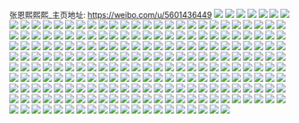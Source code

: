 张恩熙熙熙_主页地址: https://weibo.com/u/5601436449 
![](https://wx4.sinaimg.cn/mw2000/006753vbly1h922avi75bj30n00ltac5.jpg) 
![](https://wx4.sinaimg.cn/mw2000/006753vbly1h89qcyu04rj32c0340b2b.jpg) 
![](https://wx4.sinaimg.cn/mw2000/006753vbly1h89qdjqyxxj32c0340npe.jpg) 
![](https://wx4.sinaimg.cn/mw2000/006753vbly1h89qcmt9tfj32c03401kz.jpg) 
![](https://wx4.sinaimg.cn/mw2000/006753vbly1h89qe9sxg7j32c03401l0.jpg) 
![](https://wx4.sinaimg.cn/mw2000/006753vbly1h89qex9acgj32c0340u0z.jpg) 
![](https://wx4.sinaimg.cn/mw2000/006753vbly1h89qfgig7oj32c0340x6r.jpg) 
![](https://wx4.sinaimg.cn/mw2000/006753vbly1h89qfhqjkzj31sg1cc4qp.jpg) 
![](https://wx4.sinaimg.cn/mw2000/006753vbly1h89qficvjbj31sg1cc1kx.jpg) 
![](https://wx4.sinaimg.cn/mw2000/006753vbly1h89qfj2sbkj31sg1cchdt.jpg) 
![](https://wx4.sinaimg.cn/mw2000/006753vbly1h89qcfaiskj31sg1cce81.jpg) 
![](https://wx4.sinaimg.cn/mw2000/006753vbly1h89qfk8hl2j31sg1cc4qp.jpg) 
![](https://wx4.sinaimg.cn/mw2000/006753vbly1h89qfwi4imj32c0340e82.jpg) 
![](https://wx4.sinaimg.cn/mw2000/006753vbly1h7wwcutqwxj32c0340qva.jpg) 
![](https://wx4.sinaimg.cn/mw2000/006753vbly1h7wwd16n73j31o0280u0z.jpg) 
![](https://wx4.sinaimg.cn/mw2000/006753vbly1h7wwch7js8j32c0340qv8.jpg) 
![](https://wx4.sinaimg.cn/mw2000/006753vbly1h7wwdcpl91j32c02c0qv6.jpg) 
![](https://wx4.sinaimg.cn/mw2000/006753vbly1h7wwd9hrshj32c0340kjn.jpg) 
![](https://wx4.sinaimg.cn/mw2000/006753vbly1h7q1rz1x8zj32c0341npg.jpg) 
![](https://wx4.sinaimg.cn/mw2000/006753vbly1h7q1s5dz9yj32c0341b2c.jpg) 
![](https://wx4.sinaimg.cn/mw2000/006753vbly1h7q1tf1920j32c0345npg.jpg) 
![](https://wx4.sinaimg.cn/mw2000/006753vbly1h7q1t3c7ugj32c0341e85.jpg) 
![](https://wx4.sinaimg.cn/mw2000/006753vbly1h7q1uqed6zj33402c0qv6.jpg) 
![](https://wx4.sinaimg.cn/mw2000/006753vbly1h7q1tx7s5mj32322s31kz.jpg) 
![](https://wx4.sinaimg.cn/mw2000/006753vbly1h7q1u7rgx0j32c0341qv7.jpg) 
![](https://wx4.sinaimg.cn/mw2000/006753vbly1h7q1uj8ecvj33402c1kjn.jpg) 
![](https://wx4.sinaimg.cn/mw2000/006753vbly1h7fblaxyq7j32c02c0qv6.jpg) 
![](https://wx4.sinaimg.cn/mw2000/006753vbly1h6u5jxntgyj324836c4cc.jpg) 
![](https://wx4.sinaimg.cn/mw2000/006753vbly1h6u5k4pay9j324836cqv8.jpg) 
![](https://wx4.sinaimg.cn/mw2000/006753vbly1h6u5k8p3hfj3248248qgc.jpg) 
![](https://wx4.sinaimg.cn/mw2000/006753vbly1h6u5kcd5iyj31l62487eq.jpg) 
![](https://wx4.sinaimg.cn/mw2000/006753vbly1h6u5ketzpej3160248grq.jpg) 
![](https://wx4.sinaimg.cn/mw2000/006753vbly1h6u5kkthwfj31mg36ce83.jpg) 
![](https://wx4.sinaimg.cn/mw2000/006753vbly1h6u5ko4pn3j34g02yo7gl.jpg) 
![](https://wx4.sinaimg.cn/mw2000/006753vbly1h6jcju2npjj30sg173gqx.jpg) 
![](https://wx4.sinaimg.cn/mw2000/006753vbly1h6jcjuhxkhj30sg14nwl7.jpg) 
![](https://wx4.sinaimg.cn/mw2000/006753vbly1h6jcjvk7ncj30u02qoahr.jpg) 
![](https://wx4.sinaimg.cn/mw2000/006753vbly1h6jcjvxx2uj31jk2l84qp.jpg) 
![](https://wx4.sinaimg.cn/mw2000/006753vbly1h61scri8r1j322v22vdnf.jpg) 
![](https://wx4.sinaimg.cn/mw2000/006753vbly1h61scsyv5xj32c02c0e82.jpg) 
![](https://wx4.sinaimg.cn/mw2000/006753vbly1h61sc5nzfej32c02c01fz.jpg) 
![](https://wx4.sinaimg.cn/mw2000/006753vbly1h61scu23j2j314s1bz4bj.jpg) 
![](https://wx4.sinaimg.cn/mw2000/006753vbly1h5srlm6jbwj31wl2jg4qq.jpg) 
![](https://wx4.sinaimg.cn/mw2000/006753vbly1h5srlnck1nj31yu2mgnpe.jpg) 
![](https://wx4.sinaimg.cn/mw2000/006753vbly1h57thexzq8j30xc2s0u0x.jpg) 
![](https://wx4.sinaimg.cn/mw2000/006753vbly1h57thfzw2ij31r03401ky.jpg) 
![](https://wx4.sinaimg.cn/mw2000/006753vbly1h57thh1ux3j32bz340e82.jpg) 
![](https://wx4.sinaimg.cn/mw2000/006753vbly1h4qn6pnuokj32bz3404qr.jpg) 
![](https://wx4.sinaimg.cn/mw2000/006753vbly1h4qn6l32ksj32bq3401kz.jpg) 
![](https://wx4.sinaimg.cn/mw2000/006753vbly1h4qn6rsgi8j31k02c07wi.jpg) 
![](https://wx4.sinaimg.cn/mw2000/006753vbly1h4qn6tlc5ij328s3404qr.jpg) 
![](https://wx4.sinaimg.cn/mw2000/006753vbly1h4a4kf47b1j327j27jqv5.jpg) 
![](https://wx4.sinaimg.cn/mw2000/006753vbly1h4a4k9qvfuj31sg1cbb29.jpg) 
![](https://wx4.sinaimg.cn/mw2000/006753vbly1h4a4ka31fij31cv0unk4f.jpg) 
![](https://wx4.sinaimg.cn/mw2000/006753vbly1h4a4kb8ig4j31qn3401ky.jpg) 
![](https://wx4.sinaimg.cn/mw2000/006753vbly1h4a4kd9kpwj31qr3401l0.jpg) 
![](https://wx4.sinaimg.cn/mw2000/006753vbly1h4a4kaboifj30zk0wzgn6.jpg) 
![](https://wx4.sinaimg.cn/mw2000/006753vbly1h1byacpu5cj32bq340npf.jpg) 
![](https://wx4.sinaimg.cn/mw2000/006753vbly1h1byador6sj32c034hnpe.jpg) 
![](https://wx4.sinaimg.cn/mw2000/006753vbly1h1byaf5o4kj32c034h7wj.jpg) 
![](https://wx4.sinaimg.cn/mw2000/006753vbly1h1byakjxw9j33402c07wi.jpg) 
![](https://wx4.sinaimg.cn/mw2000/006753vbly1h1byai3i5oj32c0340b2b.jpg) 
![](https://wx4.sinaimg.cn/mw2000/006753vbly1h1byaj3htmj32by33zb2a.jpg) 
![](https://wx4.sinaimg.cn/mw2000/006753vbly1h1byag7vngj32c034l1kz.jpg) 
![](https://wx4.sinaimg.cn/mw2000/006753vbly1h1byal6eb4j31sg1cchdt.jpg) 
![](https://wx4.sinaimg.cn/mw2000/006753vbly1gyb39djptjj328w28w4qq.jpg) 
![](https://wx4.sinaimg.cn/mw2000/006753vbly1gyb38ydhm1j32c03401kz.jpg) 
![](https://wx4.sinaimg.cn/mw2000/006753vbly1gyb38x8ta1j32c03401l0.jpg) 
![](https://wx4.sinaimg.cn/mw2000/006753vbly1gyb38vxa06j32c03401l0.jpg) 
![](https://wx4.sinaimg.cn/mw2000/006753vbly1gyb3923sp0j32c03404qt.jpg) 
![](https://wx4.sinaimg.cn/mw2000/006753vbly1gyb394pb6oj32c03404qt.jpg) 
![](https://wx4.sinaimg.cn/mw2000/006753vbly1gyb396wj3qj32c03407wj.jpg) 
![](https://wx4.sinaimg.cn/mw2000/006753vbly1gyb39alvcgj322f33zkjm.jpg) 
![](https://wx4.sinaimg.cn/mw2000/006753vbly1gyb38zfchyj315o1awkeo.jpg) 
![](https://wx4.sinaimg.cn/mw2000/006753vbly1gtxhbbhb9cj60u00x4jxs02.jpg) 
![](https://wx4.sinaimg.cn/mw2000/006753vbly1gtxhbbvwiyj60u00xrtfd02.jpg) 
![](https://wx4.sinaimg.cn/mw2000/006753vbly1gthbyfx1nyj30u00u0qaj.jpg) 
![](https://wx4.sinaimg.cn/mw2000/006753vbly1gthbygfuipj31910u0k0c.jpg) 
![](https://wx4.sinaimg.cn/mw2000/006753vbly1gs3sxrurrnj31sg1ccqv5.jpg) 
![](https://wx4.sinaimg.cn/mw2000/006753vbly1gs3sxq1imej31sg1ccu0x.jpg) 
![](https://wx4.sinaimg.cn/mw2000/006753vbly1gs3sxt69rfj61sg1ccu0x02.jpg) 
![](https://wx4.sinaimg.cn/mw2000/006753vbly1gs3sxtro5sj31sg1bkqv5.jpg) 
![](https://wx4.sinaimg.cn/mw2000/006753vbly1gp72s5k2dej30sg1j7wn4.jpg) 
![](https://wx4.sinaimg.cn/mw2000/006753vbly1gp72s5tgvmj30sg1bzgwd.jpg) 
![](https://wx4.sinaimg.cn/mw2000/006753vbly1gp72s563q7j30sg1jbwky.jpg) 
![](https://wx4.sinaimg.cn/mw2000/006753vbly1gp72s650nnj30sg1jqap1.jpg) 
![](https://wx4.sinaimg.cn/mw2000/006753vbly1gnptswlj1vj32c0340kjo.jpg) 
![](https://wx4.sinaimg.cn/mw2000/006753vbly1gnptsybexkj32c02c0b2a.jpg) 
![](https://wx4.sinaimg.cn/mw2000/006753vbly1gnptt045n9j32c03404qs.jpg) 
![](https://wx4.sinaimg.cn/mw2000/006753vbly1gnptt1p9ntj32c0340x6r.jpg) 
![](https://wx4.sinaimg.cn/mw2000/006753vbly1gnptt35dw5j33402c0x6r.jpg) 
![](https://wx4.sinaimg.cn/mw2000/006753vbly1gnptt4om65j32c0340qv7.jpg) 
![](https://wx4.sinaimg.cn/mw2000/006753vbly1gncqi7ndcdj32c02c04qp.jpg) 
![](https://wx4.sinaimg.cn/mw2000/006753vbly1gkqrxsck01j32c0340x6r.jpg) 
![](https://wx4.sinaimg.cn/mw2000/006753vbly1gkqrxtqv5aj32c03401kz.jpg) 
![](https://wx4.sinaimg.cn/mw2000/006753vbly1gkqrxqtmbuj32c0340hdv.jpg) 
![](https://wx4.sinaimg.cn/mw2000/006753vbly1gkqrxv945wj32c0340hdv.jpg) 
![](https://wx4.sinaimg.cn/mw2000/006753vbly1gkqrxws6s9j32c03401l0.jpg) 
![](https://wx4.sinaimg.cn/mw2000/006753vbly1gkqrxy0ritj32c0340e83.jpg) 
![](https://wx4.sinaimg.cn/mw2000/006753vbly1gga0jvlnkqj31o01oehdt.jpg) 
![](https://wx4.sinaimg.cn/mw2000/006753vbly1gg3p5pfgi6j33402c0x6t.jpg) 
![](https://wx4.sinaimg.cn/mw2000/006753vbly1gg3p5rt6wqj33402c04qu.jpg) 
![](https://wx4.sinaimg.cn/mw2000/006753vbly1gg3p5uacwoj33402c0x6t.jpg) 
![](https://wx4.sinaimg.cn/mw2000/006753vbly1gg3p5mol1bj33402c0b2d.jpg) 
![](https://wx4.sinaimg.cn/mw2000/006753vbly1gg3p5wmxccj33402ccnpi.jpg) 
![](https://wx4.sinaimg.cn/mw2000/006753vbly1gg3p5ztjl8j33402c0u12.jpg) 
![](https://wx4.sinaimg.cn/mw2000/006753vbly1gg3p63c7m6j33402c0u12.jpg) 
![](https://wx4.sinaimg.cn/mw2000/006753vbly1gg3p67xousj33402c0npi.jpg) 
![](https://wx4.sinaimg.cn/mw2000/006753vbly1gg3p6aaxxbj32c0340x6t.jpg) 
![](https://wx4.sinaimg.cn/mw2000/006753vbly1gg3p6cn0d3j33402c07wm.jpg) 
![](https://wx4.sinaimg.cn/mw2000/006753vbly1gg3p6f6u86j33402c04qu.jpg) 
![](https://wx4.sinaimg.cn/mw2000/006753vbly1gg3p6gupmsj32td23zqv7.jpg) 
![](https://wx4.sinaimg.cn/mw2000/006753vbly1gg3p6ic6qoj32oa208e83.jpg) 
![](https://wx4.sinaimg.cn/mw2000/006753vbly1gg3p65narmj32xk2761l0.jpg) 
![](https://wx4.sinaimg.cn/mw2000/006753vbly1gg3p6k3cnqj32v325bu10.jpg) 
![](https://wx4.sinaimg.cn/mw2000/006753vbly1gg3p6lual6j32lm1y8e83.jpg) 
![](https://wx4.sinaimg.cn/mw2000/006753vbly1gg3p6nbxzpj32u824ox6r.jpg) 
![](https://wx4.sinaimg.cn/mw2000/006753vbly1ge7lqgb674j30n01367fj.jpg) 
![](https://wx4.sinaimg.cn/mw2000/006753vbly1ge0b3hwab3j32c02c07wj.jpg) 
![](https://wx4.sinaimg.cn/mw2000/006753vbly1ge0b3jj2iwj32352s6hdu.jpg) 
![](https://wx4.sinaimg.cn/mw2000/006753vbly1gcw27ohppsj32c02c0b2b.jpg) 
![](https://wx4.sinaimg.cn/mw2000/006753vbly1gcjcd2u3lpj31o0280hdu.jpg) 
![](https://wx4.sinaimg.cn/mw2000/006753vbly1gc2qn9uufxj32yo1o04qr.jpg) 
![](https://wx4.sinaimg.cn/mw2000/006753vbly1gc2qnc7wc5j32yo1o07wj.jpg) 
![](https://wx4.sinaimg.cn/mw2000/006753vbly1gc2qnelma3j32yo1o04qr.jpg) 
![](https://wx4.sinaimg.cn/mw2000/006753vbly1gc2qni83saj32yo1o0b2b.jpg) 
![](https://wx4.sinaimg.cn/mw2000/006753vbly1gc2qnlg9g7j32yo1o0b2b.jpg) 
![](https://wx4.sinaimg.cn/mw2000/006753vbly1gc2qnosd03j32yo1o0b2b.jpg) 
![](https://wx4.sinaimg.cn/mw2000/006753vbly1gblpbqrx71j32yo1o04qr.jpg) 
![](https://wx4.sinaimg.cn/mw2000/006753vbly1gblpbt8t1bj32yo1o04qr.jpg) 
![](https://wx4.sinaimg.cn/mw2000/006753vbly1gblpbnrxq0j32yo1o04qr.jpg) 
![](https://wx4.sinaimg.cn/mw2000/006753vbly1gblpbvroutj32yo1o04qr.jpg) 
![](https://wx4.sinaimg.cn/mw2000/006753vbly1gblpbyv3wmj32yo1o04qr.jpg) 
![](https://wx4.sinaimg.cn/mw2000/006753vbly1gblpc1bfvej32yo1o01kz.jpg) 
![](https://wx4.sinaimg.cn/mw2000/006753vbly1gb6vyd805gj33402c0b29.jpg) 
![](https://wx4.sinaimg.cn/mw2000/006753vbly1gb6vybgotfj32yo1o0e83.jpg) 
![](https://wx4.sinaimg.cn/mw2000/006753vbly1gb6vyglm52j33402c04qs.jpg) 
![](https://wx4.sinaimg.cn/mw2000/006753vbly1gb6vyjp21qj33402c04qs.jpg) 
![](https://wx4.sinaimg.cn/mw2000/006753vbly1garszk8isij32c02c0x6p.jpg) 
![](https://wx4.sinaimg.cn/mw2000/006753vbly1garszm3ik0j32c02c0b2a.jpg) 
![](https://wx4.sinaimg.cn/mw2000/006753vbly1garsznunvwj31o01o0x6p.jpg) 
![](https://wx4.sinaimg.cn/mw2000/006753vbly1garszp6hcmj32801o0b29.jpg) 
![](https://wx4.sinaimg.cn/mw2000/006753vbly1gaablrbfjaj31o01o0x6p.jpg) 
![](https://wx4.sinaimg.cn/mw2000/006753vbly1gaablqk5inj31o01o0x6p.jpg) 
![](https://wx4.sinaimg.cn/mw2000/006753vbly1ga7pwnocb1j33402c04qq.jpg) 
![](https://wx4.sinaimg.cn/mw2000/006753vbly1ga7pwq8ws4j33402c07wi.jpg) 
![](https://wx4.sinaimg.cn/mw2000/006753vbly1ga7pwt3jg6j33402c04qq.jpg) 
![](https://wx4.sinaimg.cn/mw2000/006753vbly1ga7pww94vrj33402c04qq.jpg) 
![](https://wx4.sinaimg.cn/mw2000/006753vbly1ga7pwzhexuj33402c07wi.jpg) 
![](https://wx4.sinaimg.cn/mw2000/006753vbly1ga7px2n66qj33402c04qq.jpg) 
![](https://wx4.sinaimg.cn/mw2000/006753vbly1ga7px5mbjij33402c04qq.jpg) 
![](https://wx4.sinaimg.cn/mw2000/006753vbly1ga7px8pxgej33402c04qq.jpg) 
![](https://wx4.sinaimg.cn/mw2000/006753vbly1ga7pxbflzzj33402c04qq.jpg) 
![](https://wx4.sinaimg.cn/mw2000/006753vbly1ga7pxdtgc5j33402c04qq.jpg) 
![](https://wx4.sinaimg.cn/mw2000/006753vbly1ga7pxgdj9hj33402c04qq.jpg) 
![](https://wx4.sinaimg.cn/mw2000/006753vbly1ga7pxj5j2bj33402c04qq.jpg) 
![](https://wx4.sinaimg.cn/mw2000/006753vbly1ga7pxltx4yj33402c01ky.jpg) 
![](https://wx4.sinaimg.cn/mw2000/006753vbgy1g9xxc6d10hj30n00u77gl.jpg) 
![](https://wx4.sinaimg.cn/mw2000/006753vbgy1g9xxc9l8q1j30n02rk4qp.jpg) 
![](https://wx4.sinaimg.cn/mw2000/006753vbly1g9wel7vllpj30dt04bgo0.jpg) 
![](https://wx4.sinaimg.cn/mw2000/006753vbly1g9wekbmj2pj30n00pw4at.jpg) 
![](https://wx4.sinaimg.cn/mw2000/006753vbly1g9qvek5l62j30n00vwtch.jpg) 
![](https://wx4.sinaimg.cn/mw2000/006753vbly1g9qvejvaorj30n00vw43h.jpg) 
![](https://wx4.sinaimg.cn/mw2000/006753vbly1g9ngm3mewcj30mz0gy0up.jpg) 
![](https://wx4.sinaimg.cn/mw2000/006753vbly1g9kylurvxgj30u00u0gqi.jpg) 
![](https://wx4.sinaimg.cn/mw2000/006753vbly1g90e9mzphlj30u00u0qij.jpg) 
![](https://wx4.sinaimg.cn/mw2000/006753vbly1g90ebf0uj8j31400u0tqx.jpg) 
![](https://wx4.sinaimg.cn/mw2000/006753vbly1g90eaot3b8j31900u0njl.jpg) 
![](https://wx4.sinaimg.cn/mw2000/006753vbly1g90e9mpfdkj30u00u045n.jpg) 
![](https://wx4.sinaimg.cn/mw2000/006753vbly1g8tzrnumnoj31400u0qg8.jpg) 
![](https://wx4.sinaimg.cn/mw2000/006753vbly1g8tzsle3u4j30u01407li.jpg) 
![](https://wx4.sinaimg.cn/mw2000/006753vbly1g8tzs2lzk9j30n01frarw.jpg) 
![](https://wx4.sinaimg.cn/mw2000/006753vbly1g8tzrxrn1xj30n01frndi.jpg) 
![](https://wx4.sinaimg.cn/mw2000/006753vbly1g8iv4znvkij316t0u0to9.jpg) 
![](https://wx4.sinaimg.cn/mw2000/006753vbly1g8iv50acgnj30u014iwto.jpg) 
![](https://wx4.sinaimg.cn/mw2000/006753vbly1g8iv50rc7zj30u00z3drj.jpg) 
![](https://wx4.sinaimg.cn/mw2000/006753vbly1g8iv51f88oj30u01hcnjs.jpg) 
![](https://wx4.sinaimg.cn/mw2000/006753vbly1g8iv524sz0j30rs2nu1ey.jpg) 
![](https://wx4.sinaimg.cn/mw2000/006753vbly1g8iv52x7njj30u01hcnj7.jpg) 
![](https://wx4.sinaimg.cn/mw2000/006753vbly1g8iv53i22nj31hc0u0wvu.jpg) 
![](https://wx4.sinaimg.cn/mw2000/006753vbly1g8iv4z69uaj31hc0u0ttj.jpg) 
![](https://wx4.sinaimg.cn/mw2000/006753vbly1g8iv53ymd5j30n01fr14m.jpg) 
![](https://wx4.sinaimg.cn/mw2000/006753vbly1g8bvxxtl2gj30u00u0gty.jpg) 
![](https://wx4.sinaimg.cn/mw2000/006753vbly1g8bvxy8mfaj31400u0tkg.jpg) 
![](https://wx4.sinaimg.cn/mw2000/006753vbly1g8bvxypoonj30n00yi13x.jpg) 
![](https://wx4.sinaimg.cn/mw2000/006753vbly1g8bvxxdkyrj30u0140gxz.jpg) 
![](https://wx4.sinaimg.cn/mw2000/006753vbly1g7vltcp7pij31o01o0h44.jpg) 
![](https://wx4.sinaimg.cn/mw2000/006753vbly1g7ebu712k3j30rs1jk1kx.jpg) 
![](https://wx4.sinaimg.cn/mw2000/006753vbly1g7ebu7hdeuj30rs15o4lt.jpg) 
![](https://wx4.sinaimg.cn/mw2000/006753vbly1g7ebu7wg9cj30rs15otv9.jpg) 
![](https://wx4.sinaimg.cn/mw2000/006753vbly1g7ebu8fqvhj30rs15snfb.jpg) 
![](https://wx4.sinaimg.cn/mw2000/006753vbly1g7ebu62bmzj30rs15snf7.jpg) 
![](https://wx4.sinaimg.cn/mw2000/006753vbly1g7ebu8viiwj30rs15ph0i.jpg) 
![](https://wx4.sinaimg.cn/mw2000/006753vbly1g3coyh8of1j30yi549qv5.jpg) 
![](https://wx4.sinaimg.cn/mw2000/006753vbly1g3coym2sm6j30yi549x6p.jpg) 
![](https://wx4.sinaimg.cn/mw2000/006753vbly1g3coypxok8j30yi549u0x.jpg) 
![](https://wx4.sinaimg.cn/mw2000/006753vbly1g3coytc4sej30yi549u0x.jpg) 
![](https://wx4.sinaimg.cn/mw2000/006753vbly1g3coybkokuj30yi549x6p.jpg) 
![](https://wx4.sinaimg.cn/mw2000/006753vbly1g3coz5xkzyj30yi5494qq.jpg) 
![](https://wx4.sinaimg.cn/mw2000/006753vbly1g3cozbanfij30yi549u0x.jpg) 
![](https://wx4.sinaimg.cn/mw2000/006753vbly1g3coz12y74j30yi5497wi.jpg) 
![](https://wx4.sinaimg.cn/mw2000/006753vbly1g3cp0z1l1cj30rs32zb2a.jpg) 
![](https://wx4.sinaimg.cn/mw2000/006753vbly1g04uphhlesj30iq0iqwf1.jpg) 
![](https://wx4.sinaimg.cn/mw2000/006753vbly1g04uphvedmj30u00u0n07.jpg) 
![](https://wx4.sinaimg.cn/mw2000/006753vbly1g04upmhpjtj30rs15sqv5.jpg) 
![](https://wx4.sinaimg.cn/mw2000/006753vbly1g04upp0lqmj30rs1s57wi.jpg) 
![](https://wx4.sinaimg.cn/mw2000/006753vbly1fwxk98xqjuj32c02c01d3.jpg) 
![](https://wx4.sinaimg.cn/mw2000/006753vbly1fwxk97mp84j30k00k075e.jpg) 
![](https://wx4.sinaimg.cn/mw2000/006753vbly1fvndnzcennj32c02c04qx.jpg) 
![](https://wx4.sinaimg.cn/mw2000/006753vbly1fvndoh2yz0j32c02c07wp.jpg) 
![](https://wx4.sinaimg.cn/mw2000/006753vbly1fvb9g9fv2dj30jg5ct138.jpg) 
![](https://wx4.sinaimg.cn/mw2000/006753vbly1fvb9g9wz9xj30rs3wn45n.jpg) 
![](https://wx4.sinaimg.cn/mw2000/006753vbly1fvb9gb28nuj30rs3wnwlh.jpg) 
![](https://wx4.sinaimg.cn/mw2000/006753vbly1fvb9g90isoj31kw2t8n3f.jpg) 
![](https://wx4.sinaimg.cn/mw2000/006753vbly1fsejjp36dvj30xc18e7wi.jpg) 
![](https://wx4.sinaimg.cn/mw2000/006753vbly1fsejjrlrfdj30xc18enpe.jpg) 
![](https://wx4.sinaimg.cn/mw2000/006753vbly1fryezbyuckj30yi549npd.jpg) 
![](https://wx4.sinaimg.cn/mw2000/006753vbly1fryezf5pxdj30yi549qv5.jpg) 
![](https://wx4.sinaimg.cn/mw2000/006753vbly1fryezisjthj30yi549u0x.jpg) 
![](https://wx4.sinaimg.cn/mw2000/006753vbly1fryezlfr51j30yi549x6p.jpg) 
![](https://wx4.sinaimg.cn/mw2000/006753vbly1fryezoxgqwj30yi549u0x.jpg) 
![](https://wx4.sinaimg.cn/mw2000/006753vbly1fryeztdaadj30yi549u0x.jpg) 
![](https://wx4.sinaimg.cn/mw2000/006753vbly1fryez9u02vj30yi549hdt.jpg) 
![](https://wx4.sinaimg.cn/mw2000/006753vbly1fryf08v0xyj30rs2w64qt.jpg) 
![](https://wx4.sinaimg.cn/mw2000/006753vbly1fryf0jw0d4j30rs53m1l3.jpg) 
![](https://wx4.sinaimg.cn/mw2000/006753vbly1fqtrq94kn3j30u00u0wig.jpg) 
![](https://wx4.sinaimg.cn/mw2000/006753vbly1fps9whid9aj30yi5497wh.jpg) 
